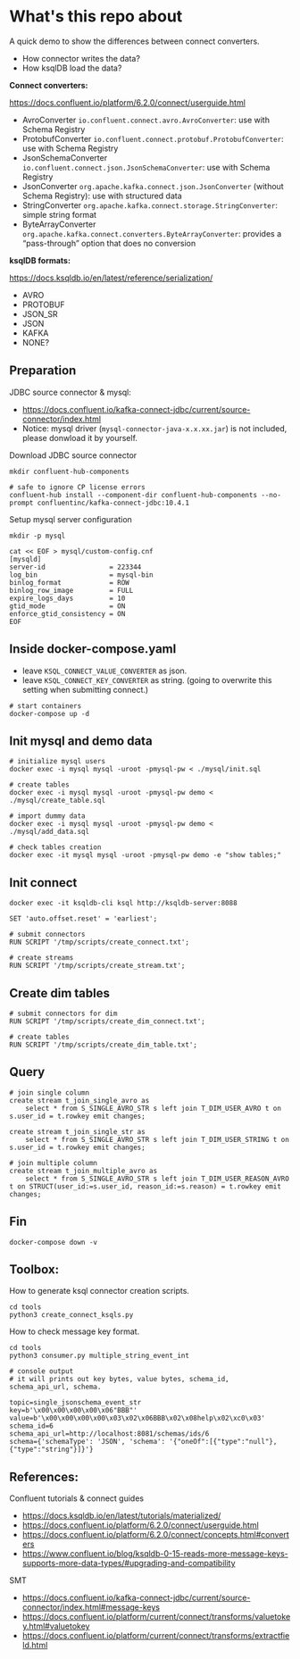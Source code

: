 
# What's this repo about

A quick demo to show the differences between connect converters.

- How connector writes the data?
- How ksqlDB load the data?

**Connect converters:**

https://docs.confluent.io/platform/6.2.0/connect/userguide.html
- AvroConverter `io.confluent.connect.avro.AvroConverter`: use with Schema Registry
- ProtobufConverter `io.confluent.connect.protobuf.ProtobufConverter`: use with Schema Registry
- JsonSchemaConverter `io.confluent.connect.json.JsonSchemaConverter`: use with Schema Registry
- JsonConverter `org.apache.kafka.connect.json.JsonConverter` (without Schema Registry): use with structured data
- StringConverter `org.apache.kafka.connect.storage.StringConverter`: simple string format
- ByteArrayConverter `org.apache.kafka.connect.converters.ByteArrayConverter`: provides a “pass-through” option that does no conversion

**ksqlDB formats:**

https://docs.ksqldb.io/en/latest/reference/serialization/
- AVRO
- PROTOBUF
- JSON_SR
- JSON
- KAFKA
- NONE?

## Preparation

JDBC source connector & mysql:
- https://docs.confluent.io/kafka-connect-jdbc/current/source-connector/index.html
- Notice: mysql driver (`mysql-connector-java-x.x.xx.jar`) is not included, please donwload it by yourself. 

Download JDBC source connector
```
mkdir confluent-hub-components

# safe to ignore CP license errors
confluent-hub install --component-dir confluent-hub-components --no-prompt confluentinc/kafka-connect-jdbc:10.4.1
```

Setup mysql server configuration
```
mkdir -p mysql

cat << EOF > mysql/custom-config.cnf
[mysqld]
server-id                = 223344 
log_bin                  = mysql-bin 
binlog_format            = ROW 
binlog_row_image         = FULL 
expire_logs_days         = 10
gtid_mode                = ON
enforce_gtid_consistency = ON
EOF
```

## Inside docker-compose.yaml

- leave `KSQL_CONNECT_VALUE_CONVERTER` as json.
- leave `KSQL_CONNECT_KEY_CONVERTER` as string. (going to overwrite this setting when submitting connect.)

```
# start containers
docker-compose up -d
```

## Init mysql and demo data

```
# initialize mysql users
docker exec -i mysql mysql -uroot -pmysql-pw < ./mysql/init.sql

# create tables
docker exec -i mysql mysql -uroot -pmysql-pw demo < ./mysql/create_table.sql

# import dummy data
docker exec -i mysql mysql -uroot -pmysql-pw demo < ./mysql/add_data.sql

# check tables creation
docker exec -it mysql mysql -uroot -pmysql-pw demo -e "show tables;"
```

## Init connect

```
docker exec -it ksqldb-cli ksql http://ksqldb-server:8088

SET 'auto.offset.reset' = 'earliest';

# submit connectors
RUN SCRIPT '/tmp/scripts/create_connect.txt';

# create streams
RUN SCRIPT '/tmp/scripts/create_stream.txt';
```

## Create dim tables

```
# submit connectors for dim 
RUN SCRIPT '/tmp/scripts/create_dim_connect.txt';

# create tables
RUN SCRIPT '/tmp/scripts/create_dim_table.txt';
```

## Query

```
# join single column
create stream t_join_single_avro as
    select * from S_SINGLE_AVRO_STR s left join T_DIM_USER_AVRO t on s.user_id = t.rowkey emit changes;

create stream t_join_single_str as
    select * from S_SINGLE_AVRO_STR s left join T_DIM_USER_STRING t on s.user_id = t.rowkey emit changes;

# join multiple column
create stream t_join_multiple_avro as
    select * from S_SINGLE_AVRO_STR s left join T_DIM_USER_REASON_AVRO t on STRUCT(user_id:=s.user_id, reason_id:=s.reason) = t.rowkey emit changes;
```

## Fin

```
docker-compose down -v
```


## Toolbox:

How to generate ksql connector creation scripts.
```
cd tools
python3 create_connect_ksqls.py
```

How to check message key format.
```
cd tools
python3 consumer.py multiple_string_event_int

# console output
# it will prints out key bytes, value bytes, schema_id, schema_api_url, schema.

topic=single_jsonschema_event_str
key=b'\x00\x00\x00\x00\x06"BBB"'
value=b'\x00\x00\x00\x00\x03\x02\x06BBB\x02\x08help\x02\xc0\x03'
schema_id=6
schema_api_url=http://localhost:8081/schemas/ids/6
schema={'schemaType': 'JSON', 'schema': '{"oneOf":[{"type":"null"},{"type":"string"}]}'}
```

## References:
Confluent tutorials & connect guides
- https://docs.ksqldb.io/en/latest/tutorials/materialized/
- https://docs.confluent.io/platform/6.2.0/connect/userguide.html
- https://docs.confluent.io/platform/6.2.0/connect/concepts.html#converters
- https://www.confluent.io/blog/ksqldb-0-15-reads-more-message-keys-supports-more-data-types/#upgrading-and-compatibility

SMT
- https://docs.confluent.io/kafka-connect-jdbc/current/source-connector/index.html#message-keys
- https://docs.confluent.io/platform/current/connect/transforms/valuetokey.html#valuetokey
- https://docs.confluent.io/platform/current/connect/transforms/extractfield.html